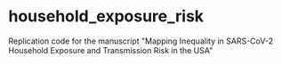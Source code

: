# household_exposure_risk
Replication code for the manuscript "Mapping Inequality in SARS-CoV-2 Household Exposure and Transmission Risk in the USA"
